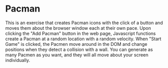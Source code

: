 # Pacman
This is an exercise that creates Pacman icons with the click of a button and moves them about the browser window each at their own pace. 
Upon clicking the "Add Pacman" button in the web page, Javascript functions create a Pacman at a random location with a random velocity. 
When "Start Game" is clicked, the Pacmen move around in the DOM and change positions when they detect a collision with a wall. 
You can generate as many Pacmen as you want, and they will all move about your screen individually. 
